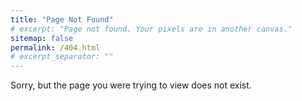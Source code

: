 ```yaml
---
title: "Page Not Found"
# excerpt: "Page not found. Your pixels are in another canvas."
sitemap: false
permalink: /404.html
# excerpt_separator: ""
---
```


Sorry, but the page you were trying to view does not exist.
